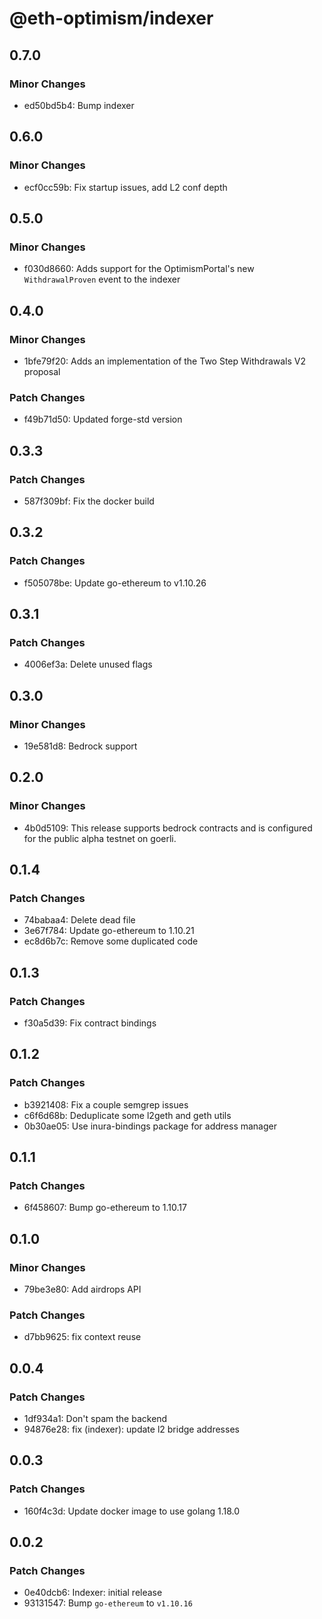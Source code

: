 # @eth-optimism/indexer

## 0.7.0

### Minor Changes

- ed50bd5b4: Bump indexer

## 0.6.0

### Minor Changes

- ecf0cc59b: Fix startup issues, add L2 conf depth

## 0.5.0

### Minor Changes

- f030d8660: Adds support for the OptimismPortal's new `WithdrawalProven` event to the indexer

## 0.4.0

### Minor Changes

- 1bfe79f20: Adds an implementation of the Two Step Withdrawals V2 proposal

### Patch Changes

- f49b71d50: Updated forge-std version

## 0.3.3

### Patch Changes

- 587f309bf: Fix the docker build

## 0.3.2

### Patch Changes

- f505078be: Update go-ethereum to v1.10.26

## 0.3.1

### Patch Changes

- 4006ef3a: Delete unused flags

## 0.3.0

### Minor Changes

- 19e581d8: Bedrock support

## 0.2.0

### Minor Changes

- 4b0d5109: This release supports bedrock contracts and is configured for the public alpha testnet on goerli.

## 0.1.4

### Patch Changes

- 74babaa4: Delete dead file
- 3e67f784: Update go-ethereum to 1.10.21
- ec8d6b7c: Remove some duplicated code

## 0.1.3

### Patch Changes

- f30a5d39: Fix contract bindings

## 0.1.2

### Patch Changes

- b3921408: Fix a couple semgrep issues
- c6f6d68b: Deduplicate some l2geth and geth utils
- 0b30ae05: Use inura-bindings package for address manager

## 0.1.1

### Patch Changes

- 6f458607: Bump go-ethereum to 1.10.17

## 0.1.0

### Minor Changes

- 79be3e80: Add airdrops API

### Patch Changes

- d7bb9625: fix context reuse

## 0.0.4

### Patch Changes

- 1df934a1: Don't spam the backend
- 94876e28: fix (indexer): update l2 bridge addresses

## 0.0.3

### Patch Changes

- 160f4c3d: Update docker image to use golang 1.18.0

## 0.0.2

### Patch Changes

- 0e40dcb6: Indexer: initial release
- 93131547: Bump `go-ethereum` to `v1.10.16`
